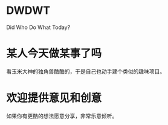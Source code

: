 # DWDWT
Did Who Do What Today?

# 某人今天做某事了吗
看玉米大神的独角兽酷酷的，于是自己也动手建个类似的趣味项目。

# 欢迎提供意见和创意
如果你有更酷的想法愿意分享，非常乐意倾听。
